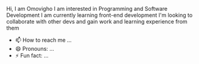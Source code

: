Hi, I am Omovigho
I am interested in Programming and Software Development
I am currently learning front-end development
I'm looking to collaborate with other devs and gain work and learning experience from them
- 📫 How to reach me ...
- 😄 Pronouns: ...
- ⚡ Fun fact: ...

<!---
Omovigho17/Omovigho17 is a ✨ special ✨ repository because its `README.md` (this file) appears on your GitHub profile.
You can click the Preview link to take a look at your changes.
--->
